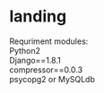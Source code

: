 # landing

Requriment modules: <br>
Python2 <br>
Django==1.8.1 <br>
compressor==0.0.3 <br>
psycopg2 or MySQLdb <br>
